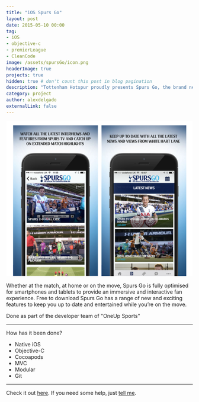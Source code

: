 ```yaml
---
title: "iOS Spurs Go"
layout: post
date: 2015-05-10 00:00
tag: 
- iOS
- objective-c
- premierLeague
- CleanCode
image: /assets/spursGo/icon.png
headerImage: true
projects: true
hidden: true # don't count this post in blog pagination
description: "Tottenham Hotspur proudly presents Spurs Go, the brand new official Tottenham Hotspur app for fans worldwide"
category: project
author: alexdelgado
externalLink: false
---
```


![Screenshot](/assets/spursGo/webviewSpurs.png)

Whether at the match, at home or on the move, Spurs Go is fully optimised for smartphones and tablets to provide an immersive and interactive fan experience. Free to download Spurs Go has a range of new and exciting features to keep you up to date and entertained while you’re on the move. 


Done as part of the developer team of "OneUp Sports"

---

How has it been done?

- Native iOS
- Objective-C
- Cocoapods
- MVC
- Modular
- Git

---

Check it out [here](https://itunes.apple.com/es/app/spurs-go/id490601171?l=en&mt=8).
If you need some help, just [tell me](mailto:alejandrodelgadodiaz88@gmail.com).
